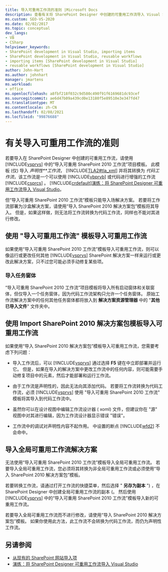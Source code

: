 ```yaml
---
title: 导入可重用工作流的准则 |Microsoft Docs
description: 查看有关将 SharePoint Designer 中创建的可重用工作流导入 Visual Studio 的准则。
ms.custom: SEO-VS-2020
ms.date: 02/02/2017
ms.topic: conceptual
dev_langs:
- VB
- CSharp
helpviewer_keywords:
- SharePoint development in Visual Studio, importing items
- SharePoint development in Visual Studio, reusable workflows
- importing items [SharePoint development in Visual Studio]
- reusable workflows [SharePoint development in Visual Studio]
author: John-Hart
ms.author: johnhart
manager: jmartens
ms.workload:
- office
ms.openlocfilehash: a8fbf218f032c9d580c490f91f6169681dc93cef
ms.sourcegitcommit: ae6d47b09a439cd0e13180f5e89510e3e347fd47
ms.translationtype: MT
ms.contentlocale: zh-CN
ms.lasthandoff: 02/08/2021
ms.locfileid: "99876688"
---
```

# <a name="guidelines-for-importing-reusable-workflows"></a>有关导入可重用工作流的准则
  若要导入在 SharePoint Designer 中创建的可重用工作流，请使用 [!INCLUDE[vsprvs](../sharepoint/includes/vsprvs-md.md)] 中的“导入可重用 SharePoint 2010 工作流”项目模板。 此模板 (仅) 导入 *声明性**工作流*， [!INCLUDE[TLA2#tla_xml](../sharepoint/includes/tla2sharptla-xml-md.md)] 并将其转换为 *代码工作流*，该工作流是一个可以使用 [!INCLUDE[vbprvb](../sharepoint/includes/vbprvb-md.md)] 或代码进行增强的工作流 [!INCLUDE[csprcs](../sharepoint/includes/csprcs-md.md)] 。 [!INCLUDE[crdefault](../sharepoint/includes/crdefault-md.md)][演练：将 SharePoint Designer 可重用工作流导入 Visual Studio](../sharepoint/walkthrough-import-a-sharepoint-designer-reusable-workflow-into-visual-studio.md)。

 但“导入可重用 SharePoint 2010 工作流”模板只能导入场解决方案。 若要将工作流部署为沙盒解决方案，请使用“导入 SharePoint 2010 解决方案包”模板将其导入。 但是，如果这样做，则无法将工作流转换为代码工作流，同样也不能对其进行修改。

## <a name="import-reusable-workflows-by-using-the-import-reusable-workflow-template"></a>使用 "导入可重用工作流" 模板导入可重用工作流
 如果使用“导入可重用 SharePoint 2010 工作流”模板导入可重用工作流，则可以像运行或更改任何其他 [!INCLUDE[vsprvs](../sharepoint/includes/vsprvs-md.md)] SharePoint 解决方案一样来运行或更改此解决方案，只不过您可能必须手动修复某些项。

### <a name="import-task-forms"></a>导入任务窗体
 “导入可重用 SharePoint 2010 工作流”项目模板将导入所有启动窗体和关联窗体，但仅导入一个任务窗体，因为代码工作流架构只允许一个任务窗体。 原始工作流解决方案中的任何其他任务窗体都将放入到 **解决方案资源管理器** 中的 "**其他已导入文件**" 文件夹中。

## <a name="import-reusable-workflows-by-using-the-import-sharepoint-2010-solution-package-template"></a>使用 Import SharePoint 2010 解决方案包模板导入可重用工作流
 如果使用“导入 SharePoint 2010 解决方案包”模板导入可重用工作流，您需要考虑下列问题：

- 导入工作流后，可以 [!INCLUDE[vsprvs](../sharepoint/includes/vsprvs-md.md)] 通过选择 **F5** 键在中立即部署并运行它。 但是，如果在导入的解决方案中更改工作流中的任何内容，则可能需要手动修复项目中的元素，然后才能部署和运行工作流。

- 由于工作流是声明性的，因此无法向其添加代码。 若要将工作流转换为代码工作流，必须 [!INCLUDE[vsprvs](../sharepoint/includes/vsprvs-md.md)] 使用 "导入可重用 SharePoint 2010 工作流" 模板将其导入到代码工作流中。

- 虽然你可以在设计视图中编辑工作流设计器 ( xoml) 文件，但建议你在 "源" 视图中对其进行编辑，因为工作流设计器显示错误 "错误"。

- 工作流中的调试对声明性内容不起作用。 中设置的断点 [!INCLUDE[wfd2](../sharepoint/includes/wfd2-md.md)] 不会命中。

## <a name="import-globally-reusable-workflow-solutions"></a>导入全局可重用工作流解决方案
 无法使用“导入可重用 SharePoint 2010 工作流”模板导入全局可重用工作流。 若要导入全局可重用工作流，您必须将其转换为非全局可重用工作流或必须使用“导入 SharePoint 2010 解决方案包”模板。

 若要转换工作流，请通过打开工作流的快捷菜单，然后选择 " **另存为副本** ") ，在 SharePoint Designer 中创建全局可重用工作流的副本 (。 然后使用 [!INCLUDE[vsprvs](../sharepoint/includes/vsprvs-md.md)] 中的“导入可重用 SharePoint 2010 工作流”模板导入新的可重用工作流。

 若要导入全局可重用工作流而不进行修改，请使用“导入 SharePoint 2010 解决方案包”模板。 如果你使用此方法，此工作流不会转换为代码工作流，而仍为声明性工作流。

## <a name="see-also"></a>另请参阅
- [从现有的 SharePoint 网站导入项](../sharepoint/importing-items-from-an-existing-sharepoint-site.md)
- [演练：将 SharePoint Designer 可重用工作流导入 Visual Studio](../sharepoint/walkthrough-import-a-sharepoint-designer-reusable-workflow-into-visual-studio.md)
